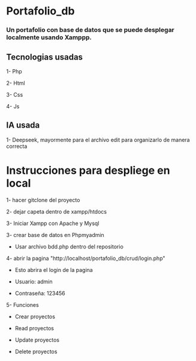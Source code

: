 # Portafolio_db
### Un portafolio con base de datos que se puede desplegar localmente usando Xamppp.

## Tecnologias usadas
1- Php

2- Html

3- Css

4- Js

## IA usada

1- Deepseek, mayormente para el archivo edit para organizarlo de manera correcta

# Instrucciones para despliege en local

1- hacer gitclone del proyecto

2- dejar capeta dentro de xampp/htdocs

3- Iniciar Xampp con Apache y Mysql

3- crear base de datos en Phpmyadmin

  - Usar archivo bdd.php dentro del repositorio
    
4- abrir la pagina "http://localhost/portafolio_db/crud/login.php"

  - Esto abrira el login de la pagina
    
  - Usuario: admin
    
  - Contraseña: 123456

5- Funciones

  - Crear proyectos

  - Read proyectos
    
  - Update proyectos
  
  - Delete proyectos

